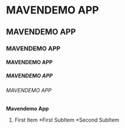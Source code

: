 # MAVENDEMO APP
## MAVENDEMO APP
### MAVENDEMO APP
#### MAVENDEMO APP
##### MAVENDEMO APP
###### MAVENDEMO APP
**Mavendemo App**

1. First Item
 *First SubItem
 *Second SubItem
